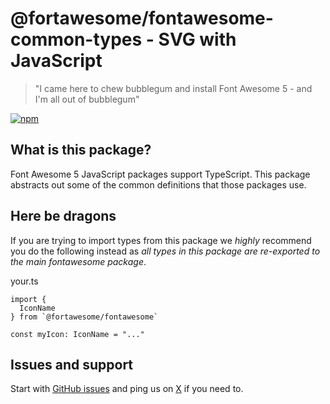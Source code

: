 # @fortawesome/fontawesome-common-types - SVG with JavaScript

> "I came here to chew bubblegum and install Font Awesome 5 - and I'm all out of bubblegum"

[![npm](https://img.shields.io/npm/v/@fortawesome/fontawesome-common-types.svg?style=flat-square)](https://www.npmjs.com/package/@fortawesome/fontawesome-common-types)

## What is this package?

Font Awesome 5 JavaScript packages support TypeScript. This package abstracts out some of the common definitions that those packages use.

## Here be dragons

If you are trying to import types from this package we *highly* recommend you do the following instead as *all types in this package are re-exported to the main fontawesome package*.

your.ts

```
import {
  IconName
} from `@fortawesome/fontawesome`

const myIcon: IconName = "..."
```

## Issues and support

Start with [GitHub issues](https://github.com/FortAwesome/Font-Awesome/issues) and ping us on [X](https://x.com/fontawesome) if you need to.
